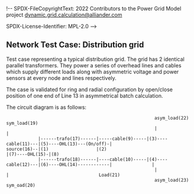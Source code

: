 !--
SPDX-FileCopyrightText: 2022 Contributors to the Power Grid Model project <dynamic.grid.calculation@alliander.com>

SPDX-License-Identifier: MPL-2.0
-->
## Network Test Case: Distribution grid 

Test case representing a typical distribution grid. 
The grid has 2 identical parallel transformers. 
They power a series of overhead lines and cables which supply different loads along with asymmetric voltage and power sensors
at every node and lines respectively.

The case is validated for ring and radial configuration by open/close position of 
one end of Line 13 in asymmetrical batch calculation.

The circuit diagram is as follows:
```
                                                        asym_load(22)            sym_load(19)
                                                        |                   |
            |------trafo(17)------|-----cable(9)-----|(3)----cable(11)---|(5)----OHL(13)---(On/off)-|
source(16)--|(1)                  |(2)                                                              |(7)----OHL(15)-|(8)
            |------trafo(18)------|----cable(10)-----|(4)----cable(12)---|(6)----OHL(14)------------|               |
                                                        |                   |                                  Load(21)
                                                        asym_load(23)            sym_oad(20)
```